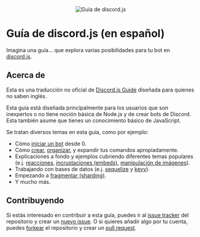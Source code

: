 <div align="center">
	<img src="guide/images/branding/banner-blurple-small.png" title="Guía de discord.js" alt="Guía de discord.js" />
</div>

# Guía de discord.js (en español)

Imagina una guía... que explora varias posibilidades para tu bot en [discord.js](https://discord.js.org).

## Acerca de

Esta es una traducción no oficial de [Discord.js Guide](https://github.com/discordjs/guide) diseñada para quienes no saben inglés.

Esta guía está diseñada principalmente para los usuarios que son inexpertos o no tiene noción básica de Node.js y de crear bots de Discord. Esta también asume que tienes un conocimiento básico de JavaScript.

Se tratan diversos temas en esta guía, como por ejemplo:

- Cómo [iniciar un bot](https://guia.palta.ml/preparaciones/) desde 0.
- Cómo [crear](https://guia.palta.ml/creando-tu-bot/), [organizar](https://guia.palta.ml/gestor-de-comandos/), y expandir tus comandos apropiadamente.
- Explicaciones a fondo y ejemplos cubriendo diferentes temas populares (e.j. [reacciones](https://guia.palta.ml/temas-populares/reacciones.html), [incrustaciones (embeds)](https://guia.palta.ml/temas-populares/incrustaciones.html), [manipulación de imágenes](https://guia.palta.ml/temas-populares/canvas.html)).
- Trabajando con bases de datos (e.j. [sequelize](https://guia.palta.ml/sequelize/) y [keyv](https://guia.palta.ml/keyv/)).
- Empezando a [fragmentar (sharding)](https://guia.palta.ml/sharding/).
- Y mucho más.

## Contribuyendo

Si estás interesado en contribuir a esta guía, puedes ir al [issue tracker](https://github.com/discordPrisma/guide/issues) del repositorio y crear un [nuevo issue](https://github.com/discordPrisma/guide/issues/new). O si quieres añadir algo por tu cuenta, puedes [forkear](https://github.com/discordPrisma/guide) el repositorio y crear un [pull request](https://github.com/discordPrisma/guide/pulls).